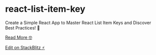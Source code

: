 # react-list-item-key
Create a Simple React App to Master React List Item Keys and Discover Best Practices! 🚀

[Read More 🤓](https://medium.com/@mrajaeim/create-a-simple-react-app-to-master-react-list-item-keys-and-discover-best-practices-42645cc9e1f8)

[Edit on StackBlitz ⚡️](https://stackblitz.com/edit/react-list-item-key)
